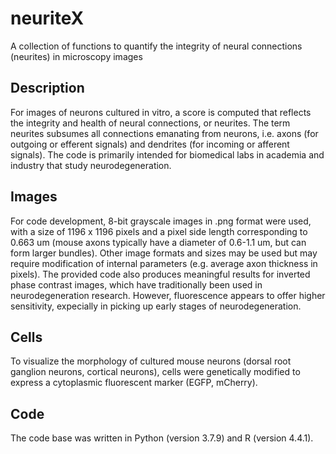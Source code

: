 # neuriteX
A collection of functions to quantify the integrity of neural connections (neurites) in microscopy images

## Description
For images of neurons cultured in vitro, a score is computed that reflects the integrity and health of neural connections, or neurites. The term neurites subsumes all connections emanating from neurons, i.e. axons (for outgoing or efferent signals) and dendrites (for incoming or afferent signals). The code is primarily intended for biomedical labs in academia and industry that study neurodegeneration.

## Images
For code development, 8-bit grayscale images in .png format were used, with a size of 1196 x 1196 pixels and a pixel side length corresponding to 0.663 um (mouse axons typically have a diameter of 0.6-1.1 um, but can form larger bundles). Other image formats and sizes may be used but may require modification of internal parameters (e.g. average axon thickness in pixels). The provided code also produces meaningful results for inverted phase contrast images, which have traditionally been used in neurodegeneration research. However, fluorescence appears to offer higher sensitivity, expecially in picking up early stages of neurodegeneration.

## Cells
To visualize the morphology of cultured mouse neurons (dorsal root ganglion neurons, cortical neurons), cells were genetically modified to express a cytoplasmic fluorescent marker (EGFP, mCherry). 

## Code
The code base was written in Python (version 3.7.9) and R (version 4.4.1).





